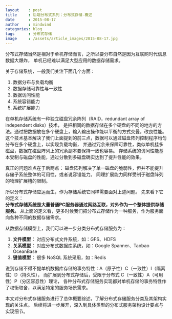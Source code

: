 ```yaml
---
layout    : post
title     : 后端分布式系列：分布式存储-概述
date      : 2015-08-17
author    : mindwind
categories: blog
tags      : 分布式存储
image     : /assets/article_images/2015-08-17.jpg
---
```



分布式存储当然是相对于单机存储而言，之所以要分布自然是因为互联网时代信息数据大爆炸，
单机已经难以满足大型应用的数据存储需求。


关于存储系统，一般我们关注下面几个方面：  
 1. 数据分布与负载均衡  
 2. 数据存储可靠性与一致性  
 3. 数据访问性能  
 4. 系统容错能力  
 5. 系统扩展能力  

在单机存储系统有一种独立磁盘冗余阵列（RAID，redundant array of independent disks）技术，
是把相同的数据存储在多个硬盘的不同的地方的方法。通过把数据放在多个硬盘上，输入输出操作能以平衡的方式交叠，改良性能。
这个技术基本解决了我们上面提到的前三点，数据可以通过磁盘阵列控制程序均匀分布在多个硬盘上，以实现负载均衡，
并通过冗余来保障可靠性，类似单机挂多磁盘，数据在磁盘阵列上的冗余副本要保持一致也容易。
存储系统的访问性能基本受制与磁盘的性能，通过分散到多磁盘确实达到了提升性能的效果。

真正的问题难点在于后两点：
磁盘阵列解决了单一磁盘的脆弱性，但并不能提升存储子系统整体的可用性，或者说容错能力。
同理扩展能力同样受制于磁盘阵列的物理扩展槽的限制。

所以分布式存储应运而生，作为存储系统它同样需要面对上述问题。
先来看下它的定义：  
__分布式存储系统是大量普通PC服务器通过网路互联，对外作为一个整体提供存储服务。__
从上面的定义看，更多时候我们把分布式存储作为一种服务，作为服务面向各种不同的数据存储需求。

从数据存储模型上，我们可以进一步分类分布式存储服务为：  
 1. __文件模型：__ 对应分布式文件系统，如：GFS、HDFS  
 2. __关系模型：__ 对应分布式数据库系统，如：Google Spanner、Taobao OceanBase  
 3. __键值模型：__ 很多 NoSQL 系统采用，如：Redis

说到存储不得不提单机数据库存储的事务特性：A（原子性）C（一致性）I（隔离性）D（持久性），
而扩展到分布式存储后，受限于分布式 C（一致性）A（可用性）P（分区容忍性）理论，
各种分布式存储服务实现都对单机存储的事务特性作了权衡取舍，以满足特定的服务场景需求。


本文对分布式存储服务进行了总体概要综述，了解分布式存储服务分类及其架构实现的关注点。
后续将进一步展开，深入到具体类型的分布式服务架构设计要点与实现细节。
